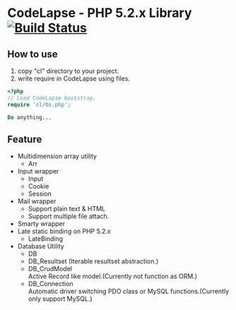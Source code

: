 # CodeLapse - PHP 5.2.x Library [![Build Status](https://drone.io/github.com/ucym/CodeLapse/status.png)](https://drone.io/github.com/ucym/CodeLapse/latest)

## How to use
1. copy "cl" directory to your project.
2. write require in CodeLapse using files.
``` php
<?php
// Load CodeLapse bootstrap.
require 'cl/bs.php';

Do anything...
```


## Feature
- Multidimension array utility
  - Arr
- Input wrapper
  - Input
  - Cookie
  - Session
- Mail wrapper
    - Support plain text & HTML
    - Support multiple file attach.
- Smarty wrapper
- Late static binding on PHP 5.2.x
  - LateBinding
- Database Utility
  - DB
  - DB_Resultset (Iterable resultset abstraction.)  
  - DB_CrudModel  
    Active Record like model.(Currently not function as ORM.)
  - DB_Connection  
    Automatic driver switching PDO class or MySQL functions.(Currently only support MySQL.)
